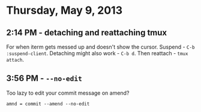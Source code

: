 # Thursday, May 9, 2013

## 2:14 PM - detaching and reattaching tmux

For when iterm gets messed up and doesn't show the cursor. Suspend - `C-b
:suspend-client`. Detaching might also work - `C-b d`. Then reattach - `tmux
attach`.

## 3:56 PM - `--no-edit`

Too lazy to edit your commit message on amend?

    amnd = commit --amend --no-edit
